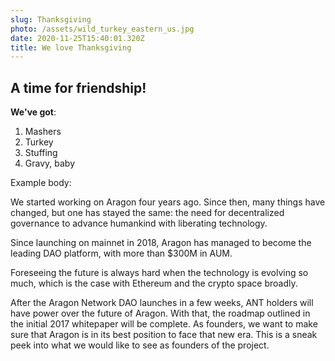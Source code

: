```yaml
---
slug: Thanksgiving
photo: /assets/wild_turkey_eastern_us.jpg
date: 2020-11-25T15:40:01.320Z
title: We love Thanksgiving
---
```

## A time for friendship!

**We've got**:

1. Mashers
2. Turkey
3. Stuffing
4. Gravy, baby  

Example body:

We started working on Aragon four years ago. Since then, many things have changed, but one has stayed the same: the need for decentralized governance to advance humankind with liberating technology.

Since launching on mainnet in 2018, Aragon has managed to become the leading DAO platform, with more than $300M in AUM.

Foreseeing the future is always hard when the technology is evolving so much, which is the case with Ethereum and the crypto space broadly.

After the Aragon Network DAO launches in a few weeks, ANT holders will have power over the future of Aragon. With that, the roadmap outlined in the initial 2017 whitepaper will be complete. As founders, we want to make sure that Aragon is in its best position to face that new era. This is a sneak peek into what we would like to see as founders of the project.


